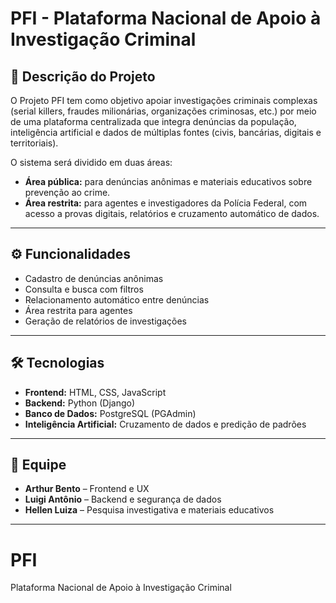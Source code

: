 # PFI - Plataforma Nacional de Apoio à Investigação Criminal

## 📌 Descrição do Projeto
O Projeto PFI tem como objetivo apoiar investigações criminais complexas (serial killers, fraudes milionárias, organizações criminosas, etc.) por meio de uma plataforma centralizada que integra denúncias da população, inteligência artificial e dados de múltiplas fontes (civis, bancárias, digitais e territoriais).  

O sistema será dividido em duas áreas:
- **Área pública:** para denúncias anônimas e materiais educativos sobre prevenção ao crime.
- **Área restrita:** para agentes e investigadores da Polícia Federal, com acesso a provas digitais, relatórios e cruzamento automático de dados.

---

## ⚙️ Funcionalidades
- Cadastro de denúncias anônimas
- Consulta e busca com filtros
- Relacionamento automático entre denúncias
- Área restrita para agentes
- Geração de relatórios de investigações

---

## 🛠️ Tecnologias
- **Frontend:** HTML, CSS, JavaScript  
- **Backend:** Python (Django)  
- **Banco de Dados:** PostgreSQL (PGAdmin)  
- **Inteligência Artificial:** Cruzamento de dados e predição de padrões  

---

## 👥 Equipe
- **Arthur Bento** – Frontend e UX  
- **Luigi Antônio** – Backend e segurança de dados  
- **Hellen Luiza** – Pesquisa investigativa e materiais educativos  

---
# PFI
Plataforma Nacional de Apoio à Investigação Criminal
